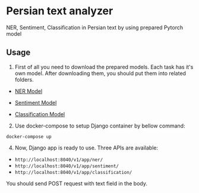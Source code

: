 # Persian text analyzer
NER, Sentiment, Classification in Persian text by using prepared Pytorch model


## Usage

1. First of all you need to download the prepared models. Each task has it's own model. After downloading them, you should put them into related folders.

 - [NER Model](https://foveo-video.s3.ca-central-1.amazonaws.com/stream/models/ner/pytorch_model.bin)

 - [Sentiment Model](https://foveo-video.s3.ca-central-1.amazonaws.com/stream/models/sentiment/pytorch_model.bin)

 - [Classification Model](https://foveo-video.s3.ca-central-1.amazonaws.com/stream/models/classification/pytorch_model.bin)

2. Use docker-compose to setup Django container by bellow command:
```
docker-compose up
```
4. Now, Django app is ready to use. Three APIs are available:
- `http://localhost:8040/v1/app/ner/`
- `http://localhost:8040/v1/app/sentiment/`
- `http://localhost:8040/v1/app/classification/`

You should send POST request with text field in the body.